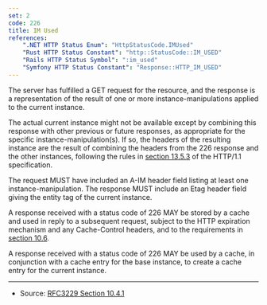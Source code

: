 ```yaml
---
set: 2
code: 226
title: IM Used
references:
    ".NET HTTP Status Enum": "HttpStatusCode.IMUsed"
    "Rust HTTP Status Constant": "http::StatusCode::IM_USED"
    "Rails HTTP Status Symbol": ":im_used"
    "Symfony HTTP Status Constant": "Response::HTTP_IM_USED"
---
```


The server has fulfilled a GET request for the resource, and the response is a representation of the result of one or more instance-manipulations applied to the current instance.

The actual current instance might not be available except by combining this response with other previous or future responses, as appropriate for the specific instance-manipulation(s). If so, the headers of the resulting instance are the result of combining the headers from the 226 response and the other instances, following the rules in [section 13.5.3][2] of the HTTP/1.1 specification.

The request MUST have included an A-IM header field listing at least one instance-manipulation. The response MUST include an Etag header field giving the entity tag of the current instance.

A response received with a status code of 226 MAY be stored by a cache and used in reply to a subsequent request, subject to the HTTP expiration mechanism and any Cache-Control headers, and to the requirements in [section 10.6][3].

A response received with a status code of 226 MAY be used by a cache, in conjunction with a cache entry for the base instance, to create a cache entry for the current instance.

---

* Source: [RFC3229 Section 10.4.1][1]

[1]: <https://tools.ietf.org/html/rfc3229#section-10.4.1>
[2]: <https://tools.ietf.org/html/rfc2616#section-13.5.3>
[3]: <https://tools.ietf.org/html/rfc3229#section-10.6>
